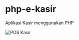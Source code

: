 # php-e-kasir
Aplikasi Kasir menggunakan PHP

![POS Kasir](https://github.com/novri3h/php-e-kasir/assets/25641359/ff5ac866-714d-4ae3-b9fc-e4a83123ccca)

